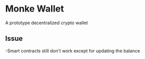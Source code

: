 # Monke Wallet

A prototype decentralized crypto wallet

## Issue

-Smart contracts still don't work except for updating the balance
